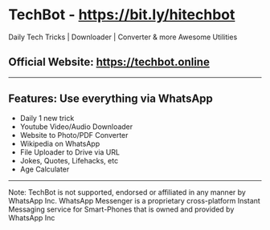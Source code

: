 # TechBot - https://bit.ly/hitechbot
Daily Tech Tricks | Downloader | Converter & more Awesome Utilities

## Official Website: https://techbot.online
--------------------


Features: Use everything via WhatsApp
--------

* Daily 1 new trick
* Youtube Video/Audio Downloader
* Website to Photo/PDF Converter
* Wikipedia on WhatsApp
* File Uploader to Drive via URL
* Jokes, Quotes, Lifehacks, etc
* Age Calculater
---

Note: 
TechBot is not supported, endorsed or affiliated in any manner by WhatsApp Inc. WhatsApp Messenger is a proprietary cross-platform Instant Messaging service for Smart-Phones that is owned and provided by WhatsApp Inc

